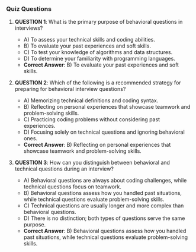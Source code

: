 ### Quiz Questions ###

1. **QUESTION 1**: What is the primary purpose of behavioral questions in interviews?  
   - A) To assess your technical skills and coding abilities.  
   - B) To evaluate your past experiences and soft skills.  
   - C) To test your knowledge of algorithms and data structures.  
   - D) To determine your familiarity with programming languages.  
   - **Correct Answer**: B) To evaluate your past experiences and soft skills.

2. **QUESTION 2**: Which of the following is a recommended strategy for preparing for behavioral interview questions?  
   - A) Memorizing technical definitions and coding syntax.  
   - B) Reflecting on personal experiences that showcase teamwork and problem-solving skills.  
   - C) Practicing coding problems without considering past experiences.  
   - D) Focusing solely on technical questions and ignoring behavioral ones.  
   - **Correct Answer**: B) Reflecting on personal experiences that showcase teamwork and problem-solving skills.

3. **QUESTION 3**: How can you distinguish between behavioral and technical questions during an interview?  
   - A) Behavioral questions are always about coding challenges, while technical questions focus on teamwork.  
   - B) Behavioral questions assess how you handled past situations, while technical questions evaluate problem-solving skills.  
   - C) Technical questions are usually longer and more complex than behavioral questions.  
   - D) There is no distinction; both types of questions serve the same purpose.  
   - **Correct Answer**: B) Behavioral questions assess how you handled past situations, while technical questions evaluate problem-solving skills.